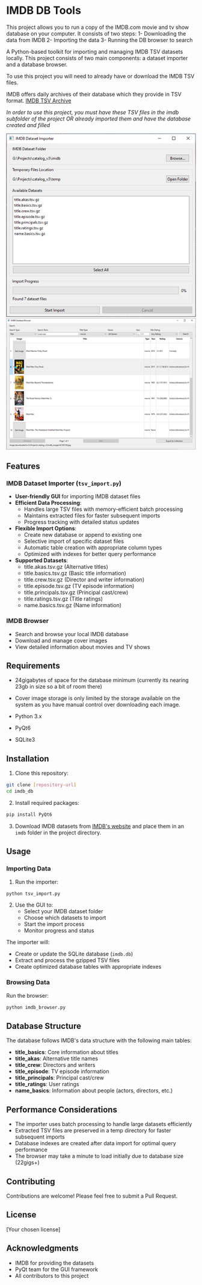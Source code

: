 # IMDB DB Tools

This project allows you to run a copy of the IMDB.com movie and tv show database on your computer.
It consists of two steps:
1- Downloading the data from IMDB
2- Importing the data
3- Running the DB browser to search

A Python-based toolkit for importing and managing IMDB TSV datasets locally. This project consists of two main components: a dataset importer and a database browser.

To use this project you will need to already have or download the IMDB TSV files.

IMDB offers daily archives of their database which they provide in TSV format.
[IMDB TSV Archive](https://datasets.imdbws.com/)

*In order to use this project, you must have these TSV files in the imdb subfolder of the project OR already imported them and have the database created and filled*

![TSV Import screenshot](screenshot_tsvimport.png)
![IMDB Browser screenshot](screenshot_imdbbrowser.png)

## Features

### IMDB Dataset Importer (`tsv_import.py`)
- **User-friendly GUI** for importing IMDB dataset files
- **Efficient Data Processing**:
  - Handles large TSV files with memory-efficient batch processing
  - Maintains extracted files for faster subsequent imports
  - Progress tracking with detailed status updates
- **Flexible Import Options**:
  - Create new database or append to existing one
  - Selective import of specific dataset files
  - Automatic table creation with appropriate column types
  - Optimized with indexes for better query performance
- **Supported Datasets**:
  - title.akas.tsv.gz (Alternative titles)
  - title.basics.tsv.gz (Basic title information)
  - title.crew.tsv.gz (Director and writer information)
  - title.episode.tsv.gz (TV episode information)
  - title.principals.tsv.gz (Principal cast/crew)
  - title.ratings.tsv.gz (Title ratings)
  - name.basics.tsv.gz (Name information)

### IMDB Browser
- Search and browse your local IMDB database
- Download and manage cover images
- View detailed information about movies and TV shows

## Requirements

- 24gigabytes of space for the database minimum (currently its nearing 23gb in size so a bit of room there)
- Cover image storage is only limited by the storage available on the system as you have manual control over downloading each image.

- Python 3.x
- PyQt6
- SQLite3

## Installation

1. Clone this repository:
```bash
git clone [repository-url]
cd imdb_db
```

2. Install required packages:
```bash
pip install PyQt6
```

3. Download IMDB datasets from [IMDB's website](https://www.imdb.com/interfaces/) and place them in an `imdb` folder in the project directory.

## Usage

### Importing Data

1. Run the importer:
```bash
python tsv_import.py
```

2. Use the GUI to:
   - Select your IMDB dataset folder
   - Choose which datasets to import
   - Start the import process
   - Monitor progress and status

The importer will:
- Create or update the SQLite database (`imdb.db`)
- Extract and process the gzipped TSV files
- Create optimized database tables with appropriate indexes

### Browsing Data

Run the browser:
```bash
python imdb_browser.py
```

## Database Structure

The database follows IMDB's data structure with the following main tables:

- **title_basics**: Core information about titles
- **title_akas**: Alternative title names
- **title_crew**: Directors and writers
- **title_episode**: TV episode information
- **title_principals**: Principal cast/crew
- **title_ratings**: User ratings
- **name_basics**: Information about people (actors, directors, etc.)

## Performance Considerations

- The importer uses batch processing to handle large datasets efficiently
- Extracted TSV files are preserved in a temp directory for faster subsequent imports
- Database indexes are created after data import for optimal query performance
- The browser may take a minute to load initially due to database size (22gigs+)

## Contributing

Contributions are welcome! Please feel free to submit a Pull Request.

## License

[Your chosen license]

## Acknowledgments

- IMDB for providing the datasets
- PyQt team for the GUI framework
- All contributors to this project 